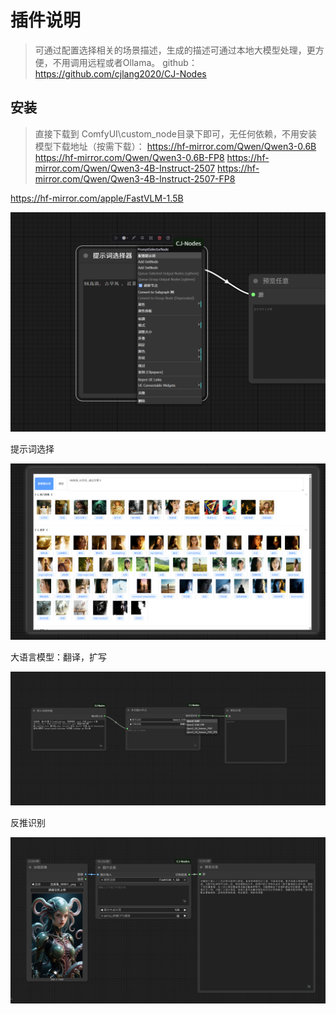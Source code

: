 # 插件说明
> 可通过配置选择相关的场景描述，生成的描述可通过本地大模型处理，更方便，不用调用远程或者Ollama。
github：https://github.com/cjlang2020/CJ-Nodes

## 安装
> 直接下载到 ComfyUI\custom_node目录下即可，无任何依赖，不用安装
> 模型下载地址（按需下载）：
https://hf-mirror.com/Qwen/Qwen3-0.6B
https://hf-mirror.com/Qwen/Qwen3-0.6B-FP8
https://hf-mirror.com/Qwen/Qwen3-4B-Instruct-2507
https://hf-mirror.com/Qwen/Qwen3-4B-Instruct-2507-FP8

https://hf-mirror.com/apple/FastVLM-1.5B

![示例图片](doc/1.png)

提示词选择

![示例图片](doc/2.png)

大语言模型：翻译，扩写

![示例图片](doc/3.png)

反推识别

![示例图片](doc/4.png)

